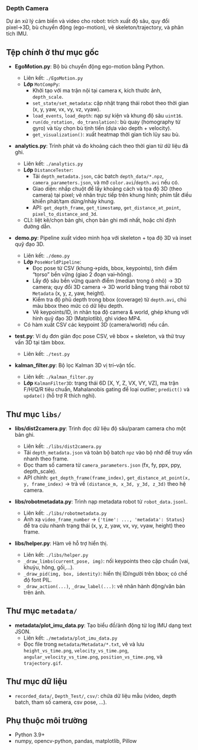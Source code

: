 ### Depth Camera 
Dự án xử lý cảm biến và video cho robot: trích xuất độ sâu, quy đổi pixel→3D, bù chuyển động (ego-motion), vẽ skeleton/trajectory, và phân tích IMU.

## Tệp chính ở thư mục gốc

- **EgoMotion.py**: Bộ bù chuyển động ego-motion bằng Python.
  - Liên kết: `./EgoMotion.py`
  - **Lớp** `MotCompPy`:
    - Khởi tạo với ma trận nội tại camera `K`, kích thước ảnh, `depth_scale`.
    - `set_state/set_metadata`: cập nhật trạng thái robot theo thời gian (x, y, yaw, vx, vy, vz, vyaw).
    - `load_events`, `load_depth`: nạp sự kiện và khung độ sâu `uint16`.
    - `run(do_rotation, do_translation)`: bù quay (homography từ gyro) và tùy chọn bù tịnh tiến (dựa vào depth + velocity).
    - `get_visualization()`: xuất heatmap thời gian tích lũy sau bù.

- **analytics.py**: Trình phát và đo khoảng cách theo thời gian từ dữ liệu đã ghi.
  - Liên kết: `./analytics.py`
  - **Lớp** `DistanceTester`:
    - Tải `depth_metadata.json`, các batch `depth_data/*.npz`, `camera_parameters.json`, và mở `color.avi`/`depth.avi` nếu có.
    - Giao diện: nhấp chuột để lấy khoảng cách và tọa độ 3D (theo camera) tại pixel; vẽ nhãn trực tiếp trên khung hình; phím tắt điều khiển phát/tạm dừng/nhảy khung.
    - API: `get_depth_frame`, `get_timestamp`, `get_distance_at_point`, `pixel_to_distance_and_3d`.
  - CLI: liệt kê/chọn bản ghi, chọn bản ghi mới nhất, hoặc chỉ định đường dẫn.

- **demo.py**: Pipeline xuất video minh họa với skeleton + tọa độ 3D và inset quỹ đạo 3D.
  - Liên kết: `./demo.py`
  - **Lớp** `PoseWorldPipeline`:
    - Đọc pose từ CSV (khung→pids, bbox, keypoints), tính điểm “torso” bền vững (giao 2 đoạn vai–hông).
    - Lấy độ sâu bền vững quanh điểm (median trong ô nhỏ) → 3D camera; quy đổi 3D camera → 3D world bằng trạng thái robot từ `Metadata` (x, y, z, yaw, height).
    - Kiểm tra độ phủ depth trong bbox (coverage) từ `depth.avi`, chú màu bbox theo mức có dữ liệu depth.
    - Vẽ keypoints/ID, in nhãn tọa độ camera & world, ghép khung với hình quỹ đạo 3D (Matplotlib), ghi video MP4.
  - Có hàm xuất CSV các keypoint 3D (camera/world) nếu cần.

- **test.py**: Ví dụ đơn giản đọc pose CSV, vẽ bbox + skeleton, và thử truy vấn 3D tại tâm bbox.
  - Liên kết: `./test.py`

- **kalman_filter.py**: Bộ lọc Kalman 3D vị trí–vận tốc.
  - Liên kết: `./kalman_filter.py`
  - **Lớp** `KalmanFilter3D`: trạng thái 6D [X, Y, Z, VX, VY, VZ], ma trận F/H/Q/R tiêu chuẩn, Mahalanobis gating để loại outlier; `predict()` và `update()` (hỗ trợ R thích nghi).

## Thư mục `libs/`

- **libs/dist2camera.py**: Trình đọc dữ liệu độ sâu/param camera cho một bản ghi.
  - Liên kết: `./libs/dist2camera.py`
  - Tải `depth_metadata.json` và toàn bộ batch `npz` vào bộ nhớ để truy vấn nhanh theo frame.
  - Đọc tham số camera từ `camera_parameters.json` (fx, fy, ppx, ppy, depth_scale).
  - API chính: `get_depth_frame(frame_index)`, `get_distance_at_point(x, y, frame_index)` → trả về `(distance_m, x_3d, y_3d, z_3d)` theo hệ camera.

- **libs/robotmetadata.py**: Trình nạp metadata robot từ `robot_data.jsonl`.
  - Liên kết: `./libs/robotmetadata.py`
  - Ánh xạ `video_frame_number` → `{'time': ..., 'metadata': Status}` để tra cứu nhanh trạng thái (x, y, z, yaw, vx, vy, vyaw, height) theo frame.

- **libs/helper.py**: Hàm vẽ hỗ trợ hiển thị.
  - Liên kết: `./libs/helper.py`
  - `_draw_limbs(current_pose, img)`: nối keypoints theo cặp chuẩn (vai, khuỷu, hông, gối,...).
  - `_draw_pid(img, box, identity)`: hiển thị ID/người trên bbox; có chế độ font PIL.
  - `_draw_action(...)`, `_draw_label(...)`: vẽ nhãn hành động/văn bản trên ảnh.

## Thư mục `metadata/`

- **metadata/plot_imu_data.py**: Tạo biểu đồ/ảnh động từ log IMU dạng text JSON.
  - Liên kết: `./metadata/plot_imu_data.py`
  - Đọc file trong `metadata/Metadata/*.txt`, vẽ và lưu `height_vs_time.png`, `velocity_vs_time.png`, `angular_velocity_vs_time.png`, `position_vs_time.png`, và `trajectory.gif`.

## Thư mục dữ liệu

- `recorded_data/`, `Depth_Test/`, `csv/`: chứa dữ liệu mẫu (video, depth batch, tham số camera, csv pose, ...). 

## Phụ thuộc môi trường

- Python 3.9+
- numpy, opencv-python, pandas, matplotlib, Pillow
